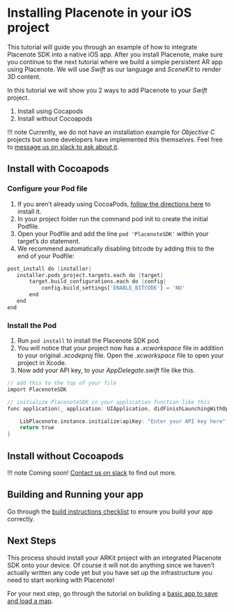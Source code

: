 # Installing Placenote in your iOS project
This tutorial will guide you through an example of how to integrate Placenote SDK into a native iOS app. After you install Placenote, make sure you continue to the next tutorial where we build a simple persistent AR app using Placenote. We will use *Swift* as our language and *SceneKit* to render 3D content.

In this tutorial we will show you 2 ways to add Placenote to your *Swift* project.

1. Install using Cocapods
2. Install without Cocoapods

!!! note
    Currently, we do not have an installation example for *Objective C* projects but some developers have implemented this themselves. Feel free to [message us on slack to ask about it](https://placenote.com/slack).

## Install with Cocoapods

### Configure your Pod file
1. If you aren’t already using CocoaPods, [follow the directions here](https://guides.cocoapods.org/using/getting-started.html) to install it.
2. In your project folder run the command  pod init to create the initial Podfile.
3. Open your Podfile and add the line `pod 'PlacenoteSDK'` within your target’s do statement.
4. We recommend automatically disabling bitcode by adding this to the end of your Podfile:

``` python
post_install do |installer|
   installer.pods_project.targets.each do |target|
       target.build_configurations.each do |config|
           config.build_settings['ENABLE_BITCODE'] = 'NO'
       end
   end
end
```

### Install the Pod
1. Run `pod install` to install the Placenote SDK pod.
2. You will notice that your project now has a *.xcworkspace* file in addition to your original *.xcodeproj* file. Open the *.xcworkspace* file to open your project in Xcode.
3. Now add your API key, to your *AppDelegate.swift* file like this.

``` objectivec
// add this to the top of your file
import PlacenoteSDK

// initialize PlacenoteSDK in your application function like this
func application(_ application: UIApplication, didFinishLaunchingWithOptions launchOptions: [UIApplicationLaunchOptionsKey: Any]?) -> Bool {

    LibPlacenote.instance.initialize(apiKey: "Enter your API key here")
    return true
}
```

## Install without Cocoapods

!!! note
    Coming soon! [Contact us on slack](https://placenote.com/slack) to find out more.


## Building and Running your app
Go through the [build instructions checklist](build-instructions.md) to ensure you build your app correctly.

## Next Steps
This process should install your ARKit project with an integrated Placenote SDK onto your device. Of course it will not do anything since we haven’t actually written any code yet but you have set up the infrastructure you need to start working with Placenote!

For your next step, go through the tutorial on building a [basic app to save and load a map](save-and-load-map.md).
